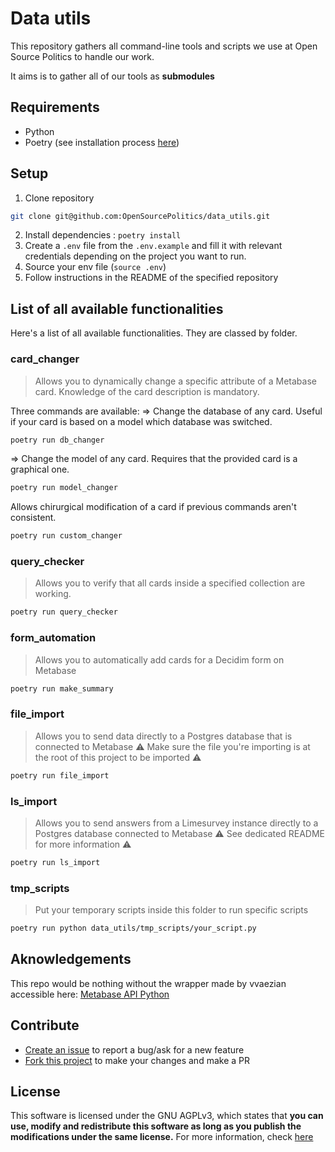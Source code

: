 # Data utils
This repository gathers all command-line tools and scripts we use at Open Source Politics to handle our work.

It aims is to gather all of our tools as **submodules**

## Requirements
- Python
- Poetry (see installation process [here](https://python-poetry.org/docs/#installation))

## Setup
1. Clone repository 
```bash
git clone git@github.com:OpenSourcePolitics/data_utils.git
```
2. Install dependencies : `poetry install`
3. Create a `.env` file from the `.env.example` and fill it with relevant credentials depending on the project you want to run.
4. Source your env file (`source .env`)
4. Follow instructions in the README of the specified repository

## List of all available functionalities
Here's a list of all available functionalities. They are classed by folder.

### card_changer
> Allows you to dynamically change a specific attribute of a Metabase card. Knowledge of the card description is mandatory.

Three commands are available:
⇒ Change the database of any card. Useful if your card is based on a model which database was switched.
```bash
poetry run db_changer
```
⇒ Change the model of any card. Requires that the provided card is a graphical one.
```bash
poetry run model_changer
```
Allows chirurgical modification of a card if previous commands aren't consistent.
```bash
poetry run custom_changer
```

### query_checker
> Allows you to verify that all cards inside a specified collection are working.
```bash
poetry run query_checker
```

### form_automation
> Allows you to automatically add cards for a Decidim form on Metabase
```bash
poetry run make_summary
```

### file_import
> Allows you to send data directly to a Postgres database that is connected to Metabase
> ⚠️ Make sure the file you're importing is at the root of this project to be imported ⚠️
```bash
poetry run file_import
```

### ls_import
> Allows you to send answers from a Limesurvey instance directly to a Postgres database connected to Metabase
> ⚠️ See dedicated README for more information ⚠️
```bash
poetry run ls_import
```

### tmp_scripts
> Put your temporary scripts inside this folder to run specific scripts
```bash
poetry run python data_utils/tmp_scripts/your_script.py
```
## Aknowledgements
This repo would be nothing without the wrapper made by vvaezian accessible here:
[Metabase API Python](https://github.com/vvaezian/metabase_api_python/)

## Contribute
- [Create an issue](https://github.com/OpenSourcePolitics/data_utils/issues) to report a bug/ask for a new feature
- [Fork this project](https://github.com/OpenSourcePolitics/data_utils/issues) to make your changes and make a PR

## License
This software is licensed under the GNU AGPLv3, which states that **you can use, modify and redistribute this software as long as you publish the modifications under the same license.**
For more information, check [here](https://www.gnu.org/licenses/agpl-3.0.html)
